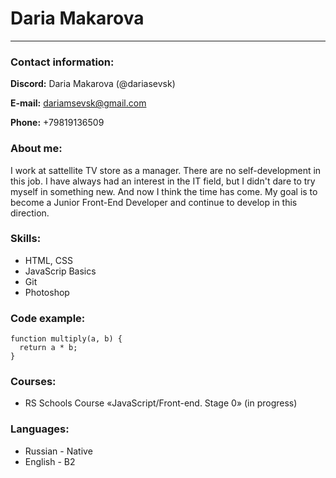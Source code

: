 # Daria Makarova

---

### Contact information:

**Discord:** Daria Makarova (@dariasevsk)

**E-mail:** dariamsevsk@gmail.com

**Phone:** +79819136509

### About me:

I work at sattellite TV store as a manager. There are no self-development in this job. I have always had an interest in the IT field, but I didn't dare to try myself in something new. And now I think the time has come.
My goal is to become a Junior Front-End Developer and continue to develop in this direction.

### Skills:

- HTML, CSS
- JavaScrip Basics
- Git
- Photoshop

### Code example:

```
function multiply(a, b) {
  return a * b;
}
```

### Courses:

- RS Schools Course «JavaScript/Front-end. Stage 0» (in progress)

### Languages:

- Russian - Native
- English - B2

